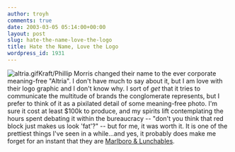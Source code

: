 ```yaml
---
author: troyh
comments: true
date: 2003-03-05 05:14:00+00:00
layout: post
slug: hate-the-name-love-the-logo
title: Hate the Name, Love the Logo
wordpress_id: 1931
---
```


![altria.gif](http://www.troyandgay.com/archives/altria.gif)Kraft/Phillip Morris changed their name to the ever corporate meaning-free "Altria".  I don't have much to say about it, but I am love with their logo graphic and I don't know why.  I sort of *get* that it tries to communicate the multitude of brands the conglomerate represents, but I prefer to think of it as a pixilated detail of some meaning-free photo.  I'm sure it cost at least $100k to produce, and my spirits lift contemplating the hours spent debating it within the bureaucracy -- "don't you think that red block just makes us look 'fat'?" -- but for me, it was worth it.  It is one of the prettiest things I've seen in a while...and yes, it probably does make me forget for an instant that they are [Marlboro & Lunchables](http://www.altria.com/about_altria/01_04_02_kraftfoodsnorthamerica.asp).
